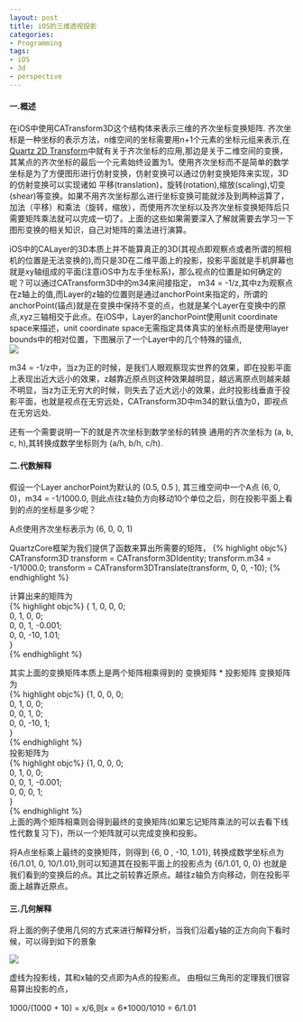```yaml
---
layout: post
title: iOS的三维透视投影
categories:
- Programming
tags:
- iOS
- 3d
- perspective
---
```


#### 一.概述   
在iOS中使用CATransform3D这个结构体来表示三维的齐次坐标变换矩阵.
齐次坐标是一种坐标的表示方法，n维空间的坐标需要用n+1个元素的坐标元组来表示,在[Quartz 2D Transform](https://developer.apple.com/library/mac/documentation/graphicsimaging/conceptual/drawingwithquartz2d/dq_affine/dq_affine.html#//apple_ref/doc/uid/TP30001066-CH204-CJBECIAD)中就有关于齐次坐标的应用,那边是关于二维空间的变换，其某点的齐次坐标的最后一个元素始终设置为1。使用齐次坐标而不是简单的数学坐标是为了方便图形进行仿射变换，仿射变换可以通过仿射变换矩阵来实现，3D的仿射变换可以实现诸如 平移(translation)，旋转(rotation),缩放(scaling),切变(shear)等变换。如果不用齐次坐标那么进行坐标变换可能就涉及到两种运算了，加法（平移）和乘法（旋转，缩放），而使用齐次坐标以及齐次坐标变换矩阵后只需要矩阵乘法就可以完成一切了。上面的这些如果需要深入了解就需要去学习一下图形变换的相关知识，自己对矩阵的乘法进行演算。

iOS中的CALayer的3D本质上并不能算真正的3D(其视点即观察点或者所谓的照相机的位置是无法变换的),而只是3D在二维平面上的投影，投影平面就是手机屏幕也就是xy轴组成的平面(注意iOS中为左手坐标系)，那么视点的位置是如何确定的呢？可以通过CATransform3D中的m34来间接指定， m34 = -1/z,其中z为观察点在z轴上的值,而Layer的z轴的位置则是通过anchorPoint来指定的，所谓的anchorPoint(锚点)就是在变换中保持不变的点，也就是某个Layer在变换中的原点,xyz三轴相交于此点。在iOS中，Layer的anchorPoint使用unit coordinate space来描述，unit coordinate space无需指定具体真实的坐标点而是使用layer bounds中的相对位置，下图展示了一个Layer中的几个特殊的锚点,    
![](http://farm9.staticflickr.com/8164/7525485756_6782ed8ce6.jpg)
    
 m34 = -1/z中，当z为正的时候，是我们人眼观察现实世界的效果，即在投影平面上表现出近大远小的效果，z越靠近原点则这种效果越明显，越远离原点则越来越不明显，当z为正无穷大的时候，则失去了近大远小的效果，此时投影线垂直于投影平面，也就是视点在无穷远处，CATransform3D中m34的默认值为0，即视点在无穷远处.
 
 还有一个需要说明一下的就是齐次坐标到数学坐标的转换
 通用的齐次坐标为 (a, b, c, h),其转换成数学坐标则为 (a/h, b/h, c/h).
   
#### 二.代数解释    
假设一个Layer anchorPoint为默认的 (0.5, 0.5 ), 其三维空间中一个A点 (6, 0, 0)，m34 = -1/1000.0, 则此点往z轴负方向移动10个单位之后，则在投影平面上看到的点的坐标是多少呢？

A点使用齐次坐标表示为 (6, 0, 0, 1)    

QuartzCore框架为我们提供了函数来算出所需要的矩阵，
{% highlight objc%}
    CATransform3D transform = CATransform3DIdentity;
    transform.m34 = -1/1000.0;
    transform = CATransform3DTranslate(transform, 0, 0, -10);
{% endhighlight %}
  
计算出来的矩阵为       
{% highlight objc%} 
{ 1,    0,    0,     0;   
  0,    1,    0,     0;   
  0,    0,    1,     -0.001;   
  0,    0,  -10,    1.01;      
}   
{% endhighlight %}

其实上面的变换矩阵本质上是两个矩阵相乘得到的 变换矩阵 * 投影矩阵
变换矩阵为    
{% highlight objc%}
{1,    0,    0,    0;   
 0,    1,    0,    0;   
 0,    0,    1,    0;   
 0,    0,   -10,  1;      
}     
{% endhighlight %}    
投影矩阵为  
{% highlight objc%} 
{1,    0,    0,    0;   
 0,    1,    0,    0;   
 0,    0,    1, -0.001;   
 0,    0,    0,    1;   
}     
{% endhighlight %}    
上面的两个矩阵相乘则会得到最终的变换矩阵(如果忘记矩阵乘法的可以去看下线性代数复习下)，所以一个矩阵就可以完成变换和投影。

将A点坐标乘上最终的变换矩阵，则得到
{6, 0 , -10, 1.01}, 转换成数学坐标点为 {6/1.01, 0, 10/1.01},则可以知道其在投影平面上的投影点为
{6/1.01, 0, 0} 也就是我们看到的变换后的点。其比之前较靠近原点。越往z轴负方向移动，则在投影平面上越靠近原点。


#### 三.几何解释   
将上面的例子使用几何的方式来进行解释分析，当我们沿着y轴的正方向向下看时候，可以得到如下的景象   
   
![](http://farm8.staticflickr.com/7134/7525866072_efebf5cd22.jpg)
   
 虚线为投影线，其和x轴的交点即为A点的投影点。
 由相似三角形的定理我们很容易算出投影的点，
 
  1000/(1000 + 10) = x/6,则x = 6*1000/1010 = 6/1.01
